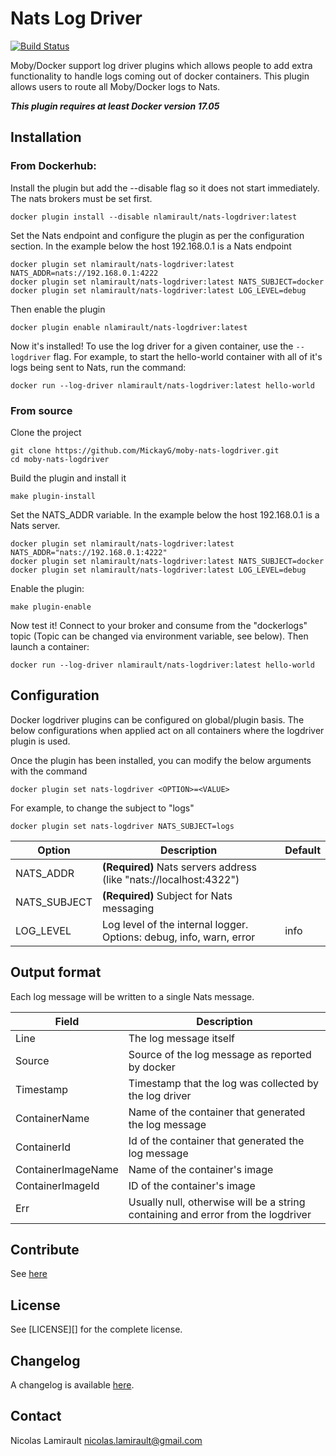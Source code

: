 # Nats Log Driver

[![Build Status](https://travis-ci.org/nlamirault//moby-nats-logdriver.svg?branch=master)](https://travis-ci.org/nlamirault/moby-nats-logdriver)

Moby/Docker support log driver plugins which allows people to add extra functionality to handle logs coming out of docker containers.
This plugin allows users to route all Moby/Docker logs to Nats.

***This plugin requires at least Docker version 17.05***


## Installation

### From Dockerhub:

Install the plugin but add the --disable flag so it does not start immediately. The nats brokers must be set first.
```
docker plugin install --disable nlamirault/nats-logdriver:latest
```
Set the Nats endpoint and configure the plugin as per the configuration section.
In the example below the host 192.168.0.1 is a Nats endpoint
```
docker plugin set nlamirault/nats-logdriver:latest NATS_ADDR=nats://192.168.0.1:4222
docker plugin set nlamirault/nats-logdriver:latest NATS_SUBJECT=docker
docker plugin set nlamirault/nats-logdriver:latest LOG_LEVEL=debug
```
Then enable the plugin
```
docker plugin enable nlamirault/nats-logdriver:latest
```
Now it's installed! To use the log driver for a given container, use the `--logdriver` flag. For example, to start the hello-world
container with all of it's logs being sent to Nats, run the command:
```
docker run --log-driver nlamirault/nats-logdriver:latest hello-world
```


### From source

Clone the project
```
git clone https://github.com/MickayG/moby-nats-logdriver.git
cd moby-nats-logdriver
```
Build the plugin and install it
```
make plugin-install
```
Set the NATS_ADDR variable. In the example below the host 192.168.0.1 is a Nats server.
```
docker plugin set nlamirault/nats-logdriver:latest NATS_ADDR="nats://192.168.0.1:4222"
docker plugin set nlamirault/nats-logdriver:latest NATS_SUBJECT=docker
docker plugin set nlamirault/nats-logdriver:latest LOG_LEVEL=debug
```
Enable the plugin:
```
make plugin-enable
```
Now test it! Connect to your broker and consume from the "dockerlogs" topic
(Topic can be changed via environment variable, see below). Then launch a container:
```
docker run --log-driver nlamirault/nats-logdriver:latest hello-world
```


## Configuration

Docker logdriver plugins can be configured on global/plugin basis. The below configurations when applied act on all containers where the logdriver plugin is used.

Once the plugin has been installed, you can modify the below arguments with the command
```
docker plugin set nats-logdriver <OPTION>=<VALUE>
```
For example, to change the subject to "logs"
```
docker plugin set nats-logdriver NATS_SUBJECT=logs
```

| Option | Description | Default |
| -------|-------------| --------|
| NATS_ADDR	| **(Required)** Nats servers address (like "nats://localhost:4322") | |
| NATS_SUBJECT | **(Required)** Subject for Nats messaging | |
| LOG_LEVEL	| Log level of the internal logger. Options: debug, info, warn, error | info |


## Output format

Each log message will be written to a single Nats message.

| Field | Description |
|-------|-------------|
| Line |The log message itself |
| Source | Source of the log message as reported by docker |
| Timestamp | Timestamp that the log was collected by the log driver |
| ContainerName | Name of the container that generated the log message |
| ContainerId | Id of the container that generated the log message |
| ContainerImageName | Name of the container's image |
| ContainerImageId | ID of the container's image |
| Err |	Usually null, otherwise will be a string containing and error from the logdriver |


## Contribute

See [here](CONTRIBUTING.md)


## License

See [LICENSE][] for the complete license.


## Changelog

A changelog is available [here](ChangeLog.md).


## Contact

Nicolas Lamirault <nicolas.lamirault@gmail.com>


